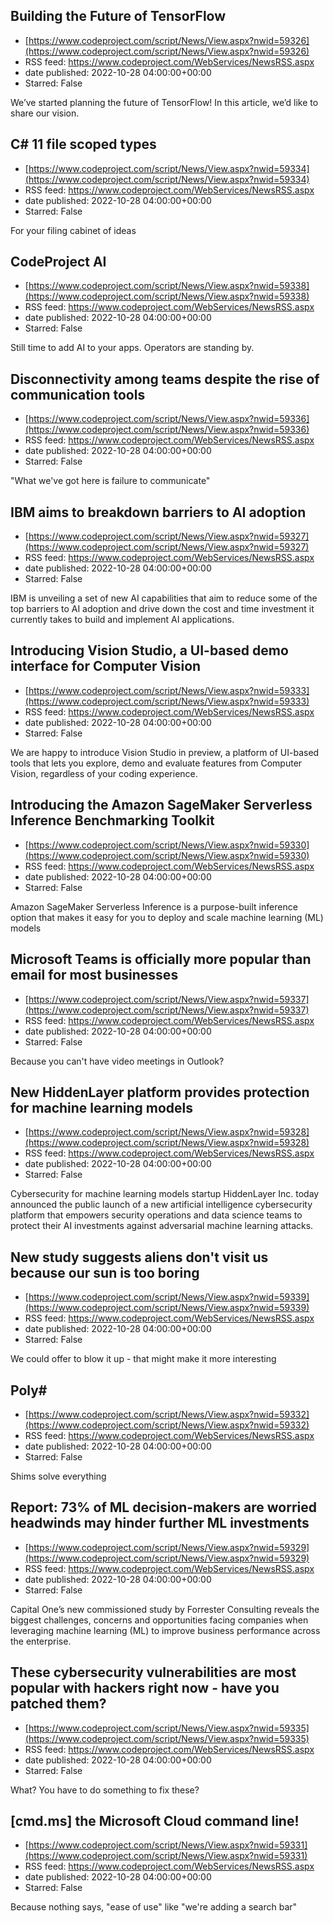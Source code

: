 ## Building the Future of TensorFlow
 - [https://www.codeproject.com/script/News/View.aspx?nwid=59326](https://www.codeproject.com/script/News/View.aspx?nwid=59326)
 - RSS feed: https://www.codeproject.com/WebServices/NewsRSS.aspx
 - date published: 2022-10-28 04:00:00+00:00
 - Starred: False

We’ve started planning the future of TensorFlow! In this article, we’d like to share our vision.

## C# 11 file scoped types
 - [https://www.codeproject.com/script/News/View.aspx?nwid=59334](https://www.codeproject.com/script/News/View.aspx?nwid=59334)
 - RSS feed: https://www.codeproject.com/WebServices/NewsRSS.aspx
 - date published: 2022-10-28 04:00:00+00:00
 - Starred: False

For your filing cabinet of ideas

## CodeProject AI
 - [https://www.codeproject.com/script/News/View.aspx?nwid=59338](https://www.codeproject.com/script/News/View.aspx?nwid=59338)
 - RSS feed: https://www.codeproject.com/WebServices/NewsRSS.aspx
 - date published: 2022-10-28 04:00:00+00:00
 - Starred: False

Still time to add AI to your apps. Operators are standing by.

## Disconnectivity among teams despite the rise of communication tools
 - [https://www.codeproject.com/script/News/View.aspx?nwid=59336](https://www.codeproject.com/script/News/View.aspx?nwid=59336)
 - RSS feed: https://www.codeproject.com/WebServices/NewsRSS.aspx
 - date published: 2022-10-28 04:00:00+00:00
 - Starred: False

"What we've got here is failure to communicate"

## IBM aims to breakdown barriers to AI adoption
 - [https://www.codeproject.com/script/News/View.aspx?nwid=59327](https://www.codeproject.com/script/News/View.aspx?nwid=59327)
 - RSS feed: https://www.codeproject.com/WebServices/NewsRSS.aspx
 - date published: 2022-10-28 04:00:00+00:00
 - Starred: False

IBM is unveiling a set of new AI capabilities that aim to reduce some of the top barriers to AI adoption and drive down the cost and time investment it currently takes to build and implement AI applications.

## Introducing Vision Studio, a UI-based demo interface for Computer Vision
 - [https://www.codeproject.com/script/News/View.aspx?nwid=59333](https://www.codeproject.com/script/News/View.aspx?nwid=59333)
 - RSS feed: https://www.codeproject.com/WebServices/NewsRSS.aspx
 - date published: 2022-10-28 04:00:00+00:00
 - Starred: False

We are happy to introduce Vision Studio in preview, a platform of UI-based tools that lets you explore, demo and evaluate features from Computer Vision, regardless of your coding experience.

## Introducing the Amazon SageMaker Serverless Inference Benchmarking Toolkit
 - [https://www.codeproject.com/script/News/View.aspx?nwid=59330](https://www.codeproject.com/script/News/View.aspx?nwid=59330)
 - RSS feed: https://www.codeproject.com/WebServices/NewsRSS.aspx
 - date published: 2022-10-28 04:00:00+00:00
 - Starred: False

Amazon SageMaker Serverless Inference is a purpose-built inference option that makes it easy for you to deploy and scale machine learning (ML) models

## Microsoft Teams is officially more popular than email for most businesses
 - [https://www.codeproject.com/script/News/View.aspx?nwid=59337](https://www.codeproject.com/script/News/View.aspx?nwid=59337)
 - RSS feed: https://www.codeproject.com/WebServices/NewsRSS.aspx
 - date published: 2022-10-28 04:00:00+00:00
 - Starred: False

Because you can't have video meetings in Outlook?

## New HiddenLayer platform provides protection for machine learning models
 - [https://www.codeproject.com/script/News/View.aspx?nwid=59328](https://www.codeproject.com/script/News/View.aspx?nwid=59328)
 - RSS feed: https://www.codeproject.com/WebServices/NewsRSS.aspx
 - date published: 2022-10-28 04:00:00+00:00
 - Starred: False

Cybersecurity for machine learning models startup HiddenLayer Inc. today announced the public launch of a new artificial intelligence cybersecurity platform that empowers security operations and data science teams to protect their AI investments against adversarial machine learning attacks.

## New study suggests aliens don't visit us because our sun is too boring
 - [https://www.codeproject.com/script/News/View.aspx?nwid=59339](https://www.codeproject.com/script/News/View.aspx?nwid=59339)
 - RSS feed: https://www.codeproject.com/WebServices/NewsRSS.aspx
 - date published: 2022-10-28 04:00:00+00:00
 - Starred: False

We could offer to blow it up - that might make it more interesting

## Poly#
 - [https://www.codeproject.com/script/News/View.aspx?nwid=59332](https://www.codeproject.com/script/News/View.aspx?nwid=59332)
 - RSS feed: https://www.codeproject.com/WebServices/NewsRSS.aspx
 - date published: 2022-10-28 04:00:00+00:00
 - Starred: False

Shims solve everything

## Report: 73% of ML decision-makers are worried headwinds may hinder further ML investments
 - [https://www.codeproject.com/script/News/View.aspx?nwid=59329](https://www.codeproject.com/script/News/View.aspx?nwid=59329)
 - RSS feed: https://www.codeproject.com/WebServices/NewsRSS.aspx
 - date published: 2022-10-28 04:00:00+00:00
 - Starred: False

Capital One’s new commissioned study by Forrester Consulting reveals the biggest challenges, concerns and opportunities facing companies when leveraging machine learning (ML) to improve business performance across the enterprise.

## These cybersecurity vulnerabilities are most popular with hackers right now - have you patched them?
 - [https://www.codeproject.com/script/News/View.aspx?nwid=59335](https://www.codeproject.com/script/News/View.aspx?nwid=59335)
 - RSS feed: https://www.codeproject.com/WebServices/NewsRSS.aspx
 - date published: 2022-10-28 04:00:00+00:00
 - Starred: False

What? You have to do something to fix these?

## [cmd.ms] the Microsoft Cloud command line!
 - [https://www.codeproject.com/script/News/View.aspx?nwid=59331](https://www.codeproject.com/script/News/View.aspx?nwid=59331)
 - RSS feed: https://www.codeproject.com/WebServices/NewsRSS.aspx
 - date published: 2022-10-28 04:00:00+00:00
 - Starred: False

Because nothing says, "ease of use" like "we're adding a search bar"
